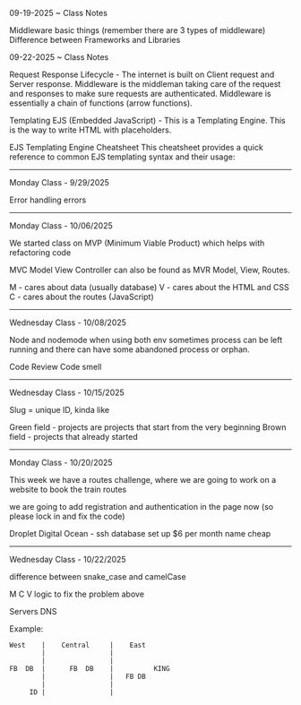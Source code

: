 


09-19-2025 ~ Class Notes

Middleware basic things (remember there are 3 types of middleware) 
Difference between Frameworks and Libraries 


09-22-2025 ~ Class Notes

Request Response Lifecycle - The internet is built on Client request and Server response. Middleware
is the middleman taking care of the request and responses to make sure requests are authenticated.
Middleware is essentially a chain of functions (arrow functions).


Templating EJS (Embedded JavaScript) - This is a Templating Engine.
This is the way to write HTML with placeholders. 

EJS Templating Engine Cheatsheet
This cheatsheet provides a quick reference to common EJS templating syntax and their usage:

<!-- Syntax	Description
<%= %>	Outputs the value of the variable, escaped to prevent XSS (Cross-Site Scripting).
<%- %>	Outputs unescaped HTML (use with caution to avoid XSS).
<% %>	Executes JavaScript code without outputting anything.
<%# %>	Comment tag, does not output anything to the rendered HTML.
<%% %>	Outputs a literal < % in the rendered template.
<? ?>	Alternate syntax for <% %>, often used for compatibility with XML. -->
_______________________________________________________________________________________
Monday Class - 9/29/2025 

Error handling errors

_______________________________________________________________________________________
Monday Class - 10/06/2025 

We started class on MVP (Minimum Viable Product) which helps with refactoring code 

MVC Model View Controller can also be found as MVR Model, View, Routes. 


M - cares about data (usually database)
V - cares about the HTML and CSS 
C - cares about the routes (JavaScript)


_______________________________________________________________________________________
Wednesday Class - 10/08/2025

Node and nodemode when using both env sometimes process can be left running and there can have some abandoned process or orphan. 

Code Review
Code smell

_______________________________________________________________________________________
Wednesday Class - 10/15/2025


Slug = unique ID, kinda like 


Green field - projects are projects that start from the very beginning 
Brown field - projects that already started 


_______________________________________________________________________________________
Monday Class - 10/20/2025

This week we have a routes challenge, where we are going to work on a website to book the train routes

we are going to add registration and authentication in the page now (so please lock in and fix the code)


Droplet Digital Ocean - ssh database set up $6 per month
            name cheap 

_______________________________________________________________________________________
Wednesday Class - 10/22/2025

difference between snake_case and camelCase

M C V logic to fix the problem above


Servers 
DNS 

Example:

    West    |    Central     |    East
            |                |
            |                |
    FB  DB  |      FB  DB    |          KING
            |                |   FB DB
            |                |
         ID |                |